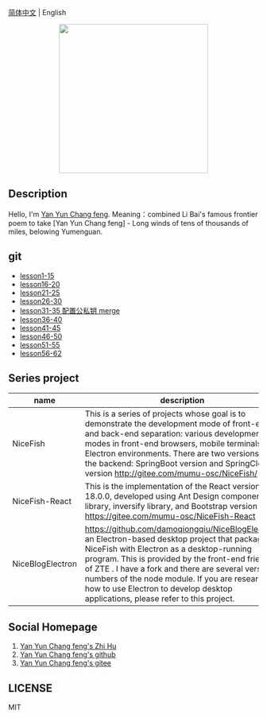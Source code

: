 [简体中文](README.md) |  English  

<p align="center">
    <img width="300" src="https://cdn.jsdelivr.net/gh/yanyunchangfeng/cdn@1.0/assets/img/blog/yycf/yanyunchangfeng.png">
</p>

##  Description
Hello, I'm [Yan Yun Chang feng](https://yanyunchangfeng.github.io).
Meaning：combined Li Bai's famous frontier poem to take [Yan Yun Chang feng] - Long winds of tens of thousands of miles, belowing Yumenguan.
##  git


*  [lesson1-15](src/app/lesson1-15/lesson1-15.pdf)  
*  [lesson16-20](src/app/lesson16-20/lesson16-20.pdf)  
*  [lesson21-25](src/app/lesson21-25/lesson21-25.pdf)  
*  [lesson26-30](src/app/lesson26-30/lesson26-30.pdf)  
*  [lesson31-35 配置公私钥 merge](src/app/lesson31-35/lesson31-35.pdf)  
*  [lesson36-40](src/app/lesson36-40/lesson36-40.pdf)  
*  [lesson41-45](src/app/lesson41-45/lesson41-45.pdf)  
*  [lesson46-50](src/app/lesson46-50/lesson46-50.pdf)  
*  [lesson51-55](src/app/lesson51-55/lesson51-55.pdf)  
* [lesson56-62](src/app/lesson56-62/lesson56-62.pdf)  



## Series project
| name | description|
|----|----|
| NiceFish | This is a series of projects whose goal is to demonstrate the development mode of front-end and back-end separation: various development modes in front-end browsers, mobile terminals, and Electron environments. There are two versions of the backend: SpringBoot version and SpringCloud version  http://gitee.com/mumu-osc/NiceFish/ |
| NiceFish-React | This is the implementation of the React version 18.0.0, developed using Ant Design component library, inversify library, and Bootstrap version 4.2.1 https://gitee.com/mumu-osc/NiceFish-React|
| NiceBlogElectron | https://github.com/damoqiongqiu/NiceBlogElectron, an Electron-based desktop project that packages NiceFish with Electron as a desktop-running program. This is provided by the front-end friends of ZTE . I have a fork and there are several version numbers of the node module. If you are researching how to use Electron to develop desktop applications, please refer to this project.|

## Social Homepage 

1.  [Yan Yun Chang feng's Zhi Hu](https://zhihu.com/people/hbxyxuxiaodong)  
2.  [Yan Yun Chang feng's github](https://github.com/yanyunchangfeng)  
3.  [Yan Yun Chang feng's gitee](https://gitee.com/yanyunchangfeng)  

## LICENSE

MIT